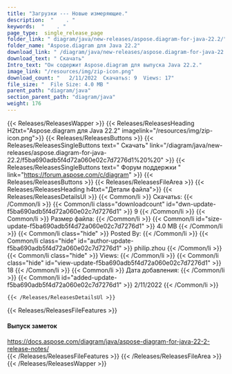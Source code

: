 ```yaml
---
title: "Загрузки --- Новые измеряющие." 
description:  "    . " 
keywords:  "    . " 
page_type:  single_release_page
folder_link: " diagram/java/new-releases/aspose.diagram-for-java-22.2/"
folder_name: "Aspose.diagram для Java 22.2"
download_link: " /diagram/java/new-releases/aspose.diagram-for-java-22.2/f5ba690adb5f4d72a060e02c7d7276d1"
download_text: " Скачать"
Intro_text: "Он содержит Aspose.diagram для выпуска Java 22.2."
image_link: "/resources/img/zip-icon.png"
download_count: "   2/11/2022  Скачатьs: 9  Views: 17"
file_size: "  File Size: 4.0 MB "
parent_path: "diagram/java"
section_parent_path: "diagram/java"
weight: 176
---
```


{{< Releases/ReleasesWapper >}}
  {{< Releases/ReleasesHeading H2txt="Aspose.diagram для Java 22.2" imagelink="/resources/img/zip-icon.png">}}
  {{< Releases/ReleasesButtons >}}
    {{< Releases/ReleasesSingleButtons text=" Скачать" link="/diagram/java/new-releases/aspose.diagram-for-java-22.2/f5ba690adb5f4d72a060e02c7d7276d1%20%20" >}}
    {{< Releases/ReleasesSingleButtons text=" Форум поддержки " link="https://forum.aspose.com/c/diagram" >}}
  {{< Releases/ReleasesButtons >}}
  {{< Releases/ReleasesFileArea >}}
    {{< Releases/ReleasesHeading h4txt="Детали файла">}}
    {{< Releases/ReleasesDetailsUl >}}
            {{< Common/li  >}} Скачатьs: {{< /Common/li >}} 
      {{< Common/li class="downloadcount" id="dwn-update-f5ba690adb5f4d72a060e02c7d7276d1" >}} 9 {{< /Common/li >}} 
      {{< Common/li  >}} Размер файла: {{< /Common/li >}} 
      {{< Common/li id="size-update-f5ba690adb5f4d72a060e02c7d7276d1" >}} 4.0 MB {{< /Common/li >}} 
      {{< Common/li  class="hide" >}} Posted By: {{< /Common/li >}} 
      {{< Common/li class="hide" id="author-update-f5ba690adb5f4d72a060e02c7d7276d1" >}} philip.zhou {{< /Common/li >}} 
      {{< Common/li class="hide"  >}} Views: {{< /Common/li >}} 
      {{< Common/li class="hide" id="view-update-f5ba690adb5f4d72a060e02c7d7276d1" >}} 18 {{< /Common/li >}} 
      {{< Common/li  >}} Дата добавления: {{< /Common/li >}} 
      {{< Common/li id="added-update-f5ba690adb5f4d72a060e02c7d7276d1" >}} 2/11/2022 {{< /Common/li >}} 

    {{< /Releases/ReleasesDetailsUl >}}

  {{< Releases/ReleasesFileFeatures >}}
      <h4>Выпуск заметок</h4><div><a href="https://docs.aspose.com/diagram/java/aspose-diagram-for-java-22-2-release-notes/">https://docs.aspose.com/diagram/java/aspose-diagram-for-java-22-2-release-notes/</a></div>
  {{< /Releases/ReleasesFileFeatures >}}
 {{< /Releases/ReleasesFileArea >}}
{{< /Releases/ReleasesWapper >}}


